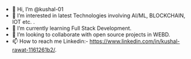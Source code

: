- 👋 Hi, I’m @kushal-01
- 👀 I’m interested in latest Technologies involving AI/ML, BLOCKCHAIN, IOT etc. .
- 🌱 I’m currently learning Full Stack Development.
- 💞️ I’m looking to collaborate with open source projects in WEBD.
- 📫 How to reach me Linkedin:- https://www.linkedin.com/in/kushal-rawat-1161261b2/.

<!---
kushal-01/kushal-01 is a ✨ special ✨ repository because its `README.md` (this file) appears on your GitHub profile.
You can click the Preview link to take a look at your changes.
--->
